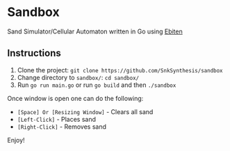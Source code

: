 # Sandbox
Sand Simulator/Cellular Automaton written in Go using [Ebiten](https://github.com/hajimehoshi/ebiten)

## Instructions

1. Clone the project: `git clone https://github.com/SnkSynthesis/sandbox`
2. Change directory to `sandbox/`: `cd sandbox/`
3. Run `go run main.go` or run `go build` and then `./sandbox`

Once window is open one can do the following:

* `[Space] Or [Resizing Window]` - Clears all sand
* `[Left-Click]` - Places sand
* `[Right-Click]` - Removes sand

Enjoy!